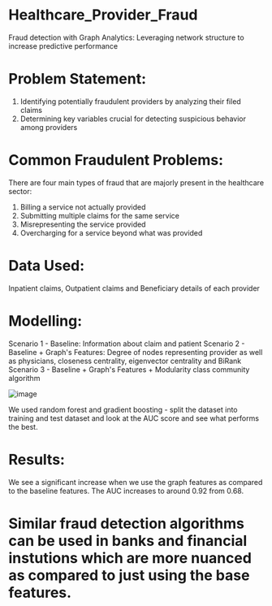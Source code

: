# Healthcare_Provider_Fraud
Fraud detection with Graph Analytics: Leveraging network structure to increase predictive performance

# Problem Statement:
1. Identifying potentially fraudulent providers by analyzing their filed claims
2. Determining key variables crucial for detecting suspicious behavior among providers

# Common Fraudulent Problems:
There are four main types of fraud that are majorly present in the healthcare sector:
1. Billing a service not actually provided
2. Submitting multiple claims for the same service
3. Misrepresenting the service provided
4. Overcharging for a service beyond what was provided

# Data Used:
Inpatient claims, Outpatient claims and Beneficiary details of each provider

# Modelling:
Scenario 1 - Baseline: Information about claim and patient
Scenario 2 - Baseline + Graph's Features: Degree of nodes representing provider as well as physicians, closeness centrality, eigenvector centrality and BiRank
Scenario 3 - Baseline + Graph's Features + Modularity class community algorithm

![image](https://github.com/meghavi1610/Healthcare_Provider_Fraud/assets/56384838/a78dac6a-d2c9-4c78-afa6-f1f5000139b4)


We used random forest and gradient boosting - split the dataset into training and test dataset and look at the AUC score and see what performs the best.

# Results:
We see a significant increase when we use the graph features as compared to the baseline features. The AUC increases to around 0.92 from 0.68.

# Similar fraud detection algorithms can be used in banks and financial instutions which are more nuanced as compared to just using the base features.
